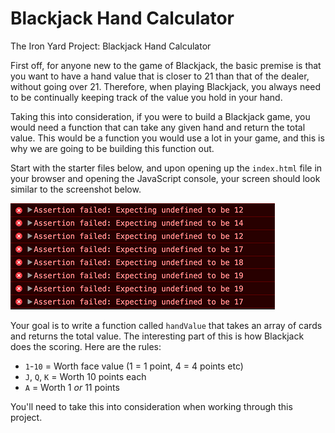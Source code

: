 # Blackjack Hand Calculator

The Iron Yard Project: Blackjack Hand Calculator

First off, for anyone new to the game of Blackjack, the basic premise is that you want to have a hand value that is closer to 21 than that of the dealer, without going over 21. Therefore, when playing Blackjack, you always need to be continually keeping track of the value you hold in your hand.

Taking this into consideration, if you were to build a Blackjack game, you would need a function that can take any given hand and return the total value. This would be a function you would use a lot in your game, and this is why we are going to be building this function out.

Start with the starter files below, and upon opening up the `index.html` file in your browser and opening the JavaScript console, your screen should look similar to the screenshot below.

![blackjack test image](blackjackTests.png)

Your goal is to write a function called `handValue` that takes an array of cards and returns the total value. The interesting part of this is how Blackjack does the scoring. Here are the rules:

- `1`-`10` = Worth face value (1 = 1 point, 4 = 4 points etc)
- `J`, `Q`, `K` = Worth 10 points each
- `A` = Worth 1 *or* 11 points
 
You'll need to take this into consideration when working through this project.
